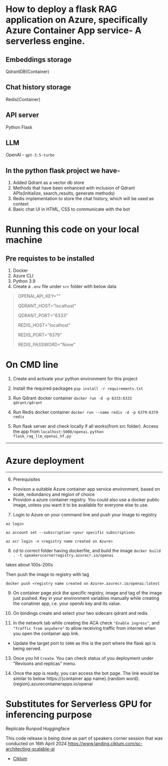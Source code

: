 # How to deploy a flask RAG application on Azure, specifically Azure Container App service- A serverless engine.

## Embeddings storage
QdrantDB(Container)

## Chat history storage
Redis(Container)

## API server
Python Flask

## LLM
OpenAI - `gpt-3.5-turbo`




## In the python flask project we have-
1. Added Qdrant as a vector db store
2. Methods that have been enhanced with inclusion of Qdrant APIs(Initialize, search_results, generate methods)
3. Redis implementation to store the chat history, which will be used as context
4. Basic chat UI in HTML, CSS to communicate with the bot



# Running this code on your local machine

## Pre requistes to be installed
1. Docker 
2. Azure CLI
3. Python 3.9
4. Create a `.env` file under `src` folder with below data

>OPENAI_API_KEY="<your open ai key only used for local run>"
>
>QDRANT_HOST="localhost"
>
>QDRANT_PORT="6333"
>
>REDIS_HOST="localhost"
>
>REDIS_PORT="6379"
>
>REDIS_PASSWORD="None"


# On CMD line
1. Create and activate your python environment for this project

2. Install the required packages
`pip install -r requirements.txt`

3. Run Qdrant docker container
`docker run -d -p 6333:6333 qdrant/qdrant`

4. Run Redis docker container
`docker run --name redis -d -p 6379:6379 redis`

5. Run flask server and check locally if all works(from src folder). Access the app from `localhost:5000/openai`.
`python flask_rag_llm_openai_hf.py`


-------------------------------
# Azure deployment
-------------------------------

6. Prerequisites
- Provison a suitable Azure container app service environment, based on scale, redundancy and region of choice
- Providon a azure container registry. You could also use a docker public image, unless you want it to be available for everyone else to use.


7. Login to Azure on your command line and push your image to registry

`az login`

`az account set --subscription <your specific subscription>`

`az acr login -n <registry name created on Azure>`


8. cd to correct folder having dockerfile, and build the image
`docker build . -t speakerscornerregistry.azurecr.io/openai`

takes about 100s-200s

Then push the image to registry with tag

`docker push <registry name created on Azure>.azurecr.io/openai:latest`


9. On container page pick the specific registry, image and tag of the image just pushed.
Key in your environment variables manually while creating the conatiner app, i.e. your openAi key and its value.


11. On bindings create and select your two sidecars qdrant and redis

12. In the network tab while creating the ACA check `"Enable ingress"`, and `"Traffic from anywhere"` to allow receiving traffic from internet when you open the container app link.
- Update the target port to `5000` as this is the port where the flask api is being served.

13. Once you hit `Create`. You can check status of you deployment under "Revisons and replicas" menu.

14. Once the app is ready, you can access the bot page. The link would be similar to below
https://{container app name}.{random word}.{region}.azurecontainerapps.io/openai



# Substitutes for Serverless GPU for inferencing purpose
Replicate
Runpod
Huggingface


This code release is being done as part of speakers corner session that was conducted on 16th April 2024
https://www.landing.ciklum.com/sc-architecting-scalable-ai

- [Ciklum](https://www.ciklum.com/)